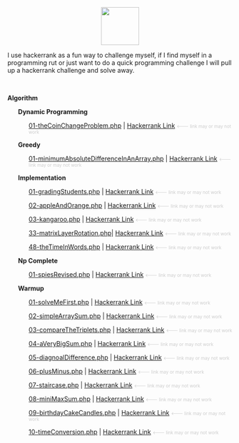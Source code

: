 <style>
	.bold{font-weight:bold; text-transform: capitalize;}
	span{font-size:10px; color:#ccc;}
</style>

<p align="center">
	<a href="https://www.hackerrank.com/rshaghoulian">
    	<img height=85 src="https://d3keuzeb2crhkn.cloudfront.net/hackerrank/assets/styleguide/logo_wordmark-f5c5eb61ab0a154c3ed9eda24d0b9e31.svg">
</a></p>

<p>I use hackerrank as a fun way to challenge myself, if I find myself in a programming rut or just want to do a quick programming challenge I will pull up a hackerrank challenge and solve away.</p>

<br>

<div class="container">
	<p class ="bold">algorithm</p>
	<ul>
		<p class ="bold">dynamic programming</p>
		<ul>
			<p>
				<a href ="algorithms/dynamic programming/01-theCoinChangeProblem.php">01-theCoinChangeProblem.php</a> | 
				<a href = "https://www.hackerrank.com/challenges/the-coin-change-problem/problem" target="_blank">Hackerrank Link</a> 
				<span>	<--- link may or may not work</span>
			</p>
		</ul>
		<p class ="bold">greedy</p>
		<ul>
			<p>
				<a href ="algorithms/greedy/01-minimumAbsoluteDifferenceInAnArray.php">01-minimumAbsoluteDifferenceInAnArray.php</a> | 
				<a href = "https://www.hackerrank.com/challenges/minimum-absolute-difference-in-an-array/problem" target="_blank">Hackerrank Link</a> 
				<span><--- link may or may not work</span>
			</p>
		</ul>
		<p class ="bold">implementation</p>
		<ul>
			<p>
				<a href ="algorithms/implementation/01-gradingStudents.php">01-gradingStudents.php</a> | 
				<a href = "https://www.hackerrank.com/challenges/grading-students/problem" target="_blank">Hackerrank Link</a> 
				<span><--- link may or may not work</span>
			</p>
			<p>
				<a href ="algorithms/implementation/02-appleAndOrange.php">02-appleAndOrange.php</a> | 
				<a href = "https://www.hackerrank.com/challenges/apple-and-orange/problem" target="_blank">Hackerrank Link</a> 
				<span><--- link may or may not work</span>
			</p>
			<p>
				<a href ="algorithms/implementation/03-kangaroo.php">03-kangaroo.php</a> | 
				<a href = "https://www.hackerrank.com/challenges/kangaroo/problem" target="_blank">Hackerrank Link</a> 
				<span><--- link may or may not work</span>
			</p>
			<p>
				<a href ="algorithms/implementation/33-matrixLayerRotation.php">33-matrixLayerRotation.php</a>| 
				<a href = "https://www.hackerrank.com/challenges/matrix-layer-rotation/problem" target="_blank">Hackerrank Link</a> 
				<span><--- link may or may not work</span>
			</p>
			<p>
				<a href ="algorithms/implementation/48-theTimeInWords.php">48-theTimeInWords.php</a> | 
				<a href = "https://www.hackerrank.com/challenges/the-time-in-words/problem" target="_blank">Hackerrank Link</a> 
				<span><--- link may or may not work</span>
			</p>
		</ul>
		<p class ="bold">np complete</p>
		<ul>
			<p>
				<a href ="algorithms/np complete/01-spiesRevised.php">01-spiesRevised.php</a> | 
				<a href = "https://www.hackerrank.com/challenges/spies-revised/problem" target="_blank">Hackerrank Link</a> 
				<span><--- link may or may not work</span>
			</p>
		</ul>
		<p class ="bold">warmup</p>
		<ul>
			<p>
				<a href ="algorithms/warmup/01-solveMeFirst.php">01-solveMeFirst.php</a> | 
				<a href = "https://www.hackerrank.com/challenges/solve-me-first/problem" target="_blank">Hackerrank Link</a> 
				<span><--- link may or may not work</span>
			</p>
			<p>
				<a href ="algorithms/warmup/02-simpleArraySum.php">02-simpleArraySum.php</a> | 
				<a href = "https://www.hackerrank.com/challenges/simple-array-sum/problem" target="_blank">Hackerrank Link</a> 
				<span><--- link may or may not work</span>
			</p>
			<p>
				<a href ="algorithms/warmup/03-compareTheTriplets.php">03-compareTheTriplets.php</a> | 
				<a href = "https://www.hackerrank.com/challenges/compare-the-triplets/problem" target="_blank">Hackerrank Link</a> 
				<span><--- link may or may not work</span>
			</p>
			<p>
				<a href ="algorithms/warmup/04-aVeryBigSum.php">04-aVeryBigSum.php</a> | 
				<a href = "https://www.hackerrank.com/challenges/a-very-big-sum/problem" target="_blank">Hackerrank Link</a> 
				<span><--- link may or may not work</span>
			</p>
			<p>
				<a href ="algorithms/warmup/05-diagnoalDifference.php">05-diagnoalDifference.php</a> | 
				<a href = "https://www.hackerrank.com/challenges/diagnoal-difference/problem" target="_blank">Hackerrank Link</a> 
				<span><--- link may or may not work</span>
			</p>
			<p>
				<a href ="algorithms/warmup/06-plusMinus.php">06-plusMinus.php</a> | 
				<a href = "https://www.hackerrank.com/challenges/plus-minus/problem" target="_blank">Hackerrank Link</a> 
				<span><--- link may or may not work</span>
			</p>
			<p>
				<a href ="algorithms/warmup/07-staircase.php">07-staircase.php</a> | 
				<a href = "https://www.hackerrank.com/challenges/staircase/problem" target="_blank">Hackerrank Link</a> 
				<span><--- link may or may not work</span>
			</p>
			<p>
				<a href ="algorithms/warmup/08-miniMaxSum.php">08-miniMaxSum.php</a> | 
				<a href = "https://www.hackerrank.com/challenges/mini-max-sum/problem" target="_blank">Hackerrank Link</a> 
				<span><--- link may or may not work</span>
			</p>
			<p>
				<a href ="algorithms/warmup/09-birthdayCakeCandles.php">09-birthdayCakeCandles.php</a> | 
				<a href = "https://www.hackerrank.com/challenges/birthday-cake-candles/problem" target="_blank">Hackerrank Link</a> 
				<span><--- link may or may not work</span>
			</p>
			<p>
				<a href ="algorithms/warmup/10-timeConversion.php">10-timeConversion.php</a> | 
				<a href = "https://www.hackerrank.com/challenges/time-conversion/problem" target="_blank">Hackerrank Link</a> 
				<span><--- link may or may not work</span>
			</p>
		</ul>
	</ul>	
</div>